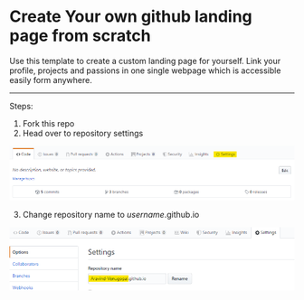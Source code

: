 # Create Your own github landing page from scratch
Use this template to create a custom landing page for yourself. Link your profile, projects and passions in one single webpage which is accessible easily form anywhere.  

-----
Steps:

1. Fork this repo
2. Head over to repository settings

![Repostory Settings](images/Settings.png)

3. Change repository name to _username_.github.io

![Change Username to publish](images/repository_rename.png)
